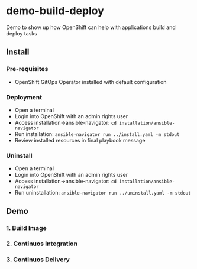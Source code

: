 # demo-build-deploy

Demo to show up how OpenShift can help with applications build and deploy tasks

## Install

### Pre-requisites
- OpenShift GitOps Operator installed with default configuration

### Deployment
- Open a terminal
- Login into OpenShift with an admin rights user
- Access installation->ansible-navigator: `cd installation/ansible-navigator`
- Run installation: `ansible-navigator run ../install.yaml -m stdout`
- Review installed resources in final playbook message

### Uninstall

- Open a terminal
- Login into OpenShift with an admin rights user
- Access installation->ansible-navigator: `cd installation/ansible-navigator`
- Run uninstallation: `ansible-navigator run ../uninstall.yaml -m stdout`

## Demo

### 1. Build Image

### 2. Continuos Integration

### 3. Continuos Delivery

